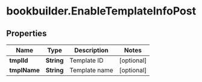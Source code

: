 # bookbuilder.EnableTemplateInfoPost

## Properties

Name | Type | Description | Notes
------------ | ------------- | ------------- | -------------
**tmplId** | **String** | Template ID | [optional] 
**tmplName** | **String** | Template name | [optional] 


